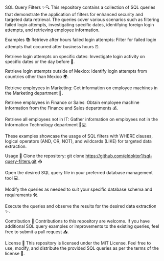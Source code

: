 SQL Query Filters ✨🔍
This repository contains a collection of SQL queries that demonstrate the application of filters for enhanced security and targeted data retrieval. The queries cover various scenarios such as filtering failed login attempts, investigating specific dates, identifying foreign login attempts, and retrieving employee information.

Examples 📚
Retrieve after hours failed login attempts: Filter for failed login attempts that occurred after business hours ⏰.

Retrieve login attempts on specific dates: Investigate login activity on specific dates or the day before 📅.

Retrieve login attempts outside of Mexico: Identify login attempts from countries other than Mexico 🌍.

Retrieve employees in Marketing: Get information on employee machines in the Marketing department 💼.

Retrieve employees in Finance or Sales: Obtain employee machine information from the Finance and Sales departments 💰.

Retrieve all employees not in IT: Gather information on employees not in the Information Technology department 🚫💻.

These examples showcase the usage of SQL filters with WHERE clauses, logical operators (AND, OR, NOT), and wildcards (LIKE) for targeted data extraction.

Usage 🚀
Clone the repository: git clone https://github.com/eldoktor1/sql-query-filters.git 📥

Open the desired SQL query file in your preferred database management tool 💻.

Modify the queries as needed to suit your specific database schema and requirements 🛠️.

Execute the queries and observe the results for the desired data extraction ✨.

Contribution 🤝
Contributions to this repository are welcome. If you have additional SQL query examples or improvements to the existing queries, feel free to submit a pull request 📥.

License 📝
This repository is licensed under the MIT License. Feel free to use, modify, and distribute the provided SQL queries as per the terms of the license 📜.
